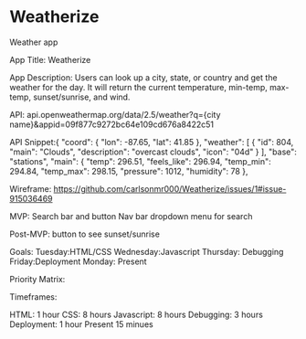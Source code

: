 # Weatherize
Weather app

App Title: Weatherize

App Description: Users can look up a city, state, or country and get the weather for the day. It will return the current temperature, min-temp, max-temp, sunset/sunrise, and wind.

API: api.openweathermap.org/data/2.5/weather?q={city name}&appid=09f877c9272bc64e109cd676a8422c51

API Snippet:{
    "coord": {
        "lon": -87.65,
        "lat": 41.85
    },
    "weather": [
        {
            "id": 804,
            "main": "Clouds",
            "description": "overcast clouds",
            "icon": "04d"
        }
    ],
    "base": "stations",
    "main": {
        "temp": 296.51,
        "feels_like": 296.94,
        "temp_min": 294.84,
        "temp_max": 298.15,
        "pressure": 1012,
        "humidity": 78
    },
    
    
Wireframe: https://github.com/carlsonmr000/Weatherize/issues/1#issue-915036469


MVP: 
Search bar and button
Nav bar
dropdown menu for search

Post-MVP: 
button to see sunset/sunrise


Goals: 
Tuesday:HTML/CSS 
Wednesday:Javascript 
Thursday: Debugging
Friday:Deployment
Monday: Present

Priority Matrix: 

Timeframes: 

HTML: 1 hour
CSS: 8 hours
Javascript: 8 hours
Debugging: 3 hours
Deployment: 1 hour
Present 15 minues
